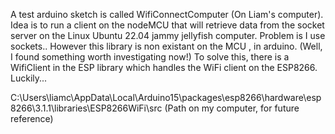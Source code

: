 A test arduino sketch is called WifiConnectComputer (On Liam's computer).
Idea is to run a client on the nodeMCU that will retrieve data from the socket server on the Linux Ubuntu 22.04 jammy jellyfish computer.
Problem is I use sockets.. However this library is non existant on the MCU , in arduino. (Well, I found something worth investigating now!)
To solve this, there is a WifiClient in the ESP library which handles the WiFi client on the ESP8266. Luckily...

C:\Users\liamc\AppData\Local\Arduino15\packages\esp8266\hardware\esp8266\3.1.1\libraries\ESP8266WiFi\src (Path on my computer, for future reference)
